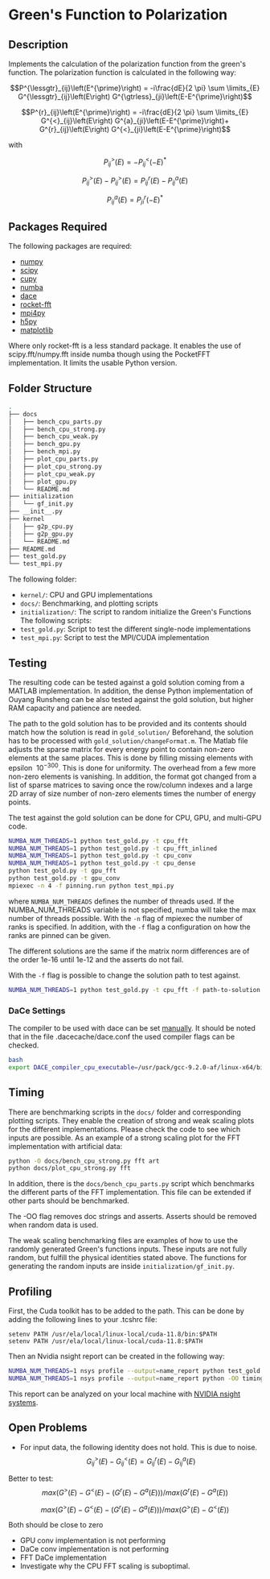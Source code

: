 # Green's Function to Polarization
## Description 
Implements the calculation of the polarization function from the green's function. 
The polarization function is calculated in the following way:

$$P^{\lessgtr}_{ij}\left(E^{\prime}\right) = -i\frac{dE}{2 \pi} \sum \limits_{E} G^{\lessgtr}_{ij}\left(E\right) G^{\gtrless}_{ji}\left(E-E^{\prime}\right)$$


$$P^{r}_{ij}\left(E^{\prime}\right) = -i\frac{dE}{2 \pi} \sum \limits_{E} G^{<}_{ij}\left(E\right) G^{a}_{ji}\left(E-E^{\prime}\right)+ G^{r}_{ij}\left(E\right) G^{<}_{ji}\left(E-E^{\prime}\right)$$

with

$$P^{>}_{ij}\left(E\right) = -P^{<}_{ij}\left(-E\right)^{*}$$

$$P^{>}_{ij}\left(E\right) - P^{>}_{ij}\left(E\right) = P^{r}_{ij}\left(E\right) - P^{a}_{ij}\left(E\right)$$

$$P^{a}_{ij}\left(E\right) = P^{r}_{ji}\left(-E\right)^{*}$$

## Packages Required
The following packages are required:
- [numpy](https://numpy.org/)
- [scipy](https://scipy.org/)
- [cupy](https://cupy.dev/)
- [numba](https://numba.pydata.org/)
- [dace](https://github.com/spcl/dace)
- [rocket-fft](https://github.com/styfenschaer/rocket-fft)
- [mpi4py](https://github.com/mpi4py/mpi4py/)
- [h5py](https://github.com/h5py/h5py/m)
- [matplotlib](https://matplotlib.org/)

Where only rocket-fft is a less standard package. It enables the use of scipy.fft/numpy.fft inside numba though using the PocketFFT implementation. It limits the usable Python version.

## Folder Structure
```bash
.
├── docs
│   ├── bench_cpu_parts.py
│   ├── bench_cpu_strong.py
│   ├── bench_cpu_weak.py
│   ├── bench_gpu.py
│   ├── bench_mpi.py
│   ├── plot_cpu_parts.py
│   ├── plot_cpu_strong.py
│   ├── plot_cpu_weak.py
│   ├── plot_gpu.py
│   └── README.md
├── initialization
│   └── gf_init.py
├── __init__.py
├── kernel
│   ├── g2p_cpu.py
│   ├── g2p_gpu.py
│   └── README.md
├── README.md
├── test_gold.py
└── test_mpi.py
```
The following folder:
- `kernel/`: CPU and GPU implementations
- `docs/`: Benchmarking, and plotting scripts
- `initialization/`: The script to random initialize the Green's Functions
The following scripts:
- `test_gold.py`: Script to test the different single-node implementations
- `test_mpi.py`: Script to test the MPI/CUDA implementation


## Testing 
The resulting code can be tested against a gold solution coming from a MATLAB implementation. In addition, the dense Python implementation of Ouyang Runsheng can be also tested against the gold solution, but higher RAM capacity and patience are needed.

The path to the gold solution has to be provided and its contents should match how the solution is read in `gold_solution/`
Beforehand, the solution has to be processed with `gold_solution/changeFormat.m`.
The Matlab file adjusts the sparse matrix for every energy point to contain non-zero elements at the same places.
This is done by filling missing elements with epsilon $~10^{-300}$.
This is done for uniformity. The overhead from a few more non-zero elements is vanishing.
In addition, the format got changed from a list of sparse matrices to saving once the row/column indexes and a large 2D array of size number of non-zero elements times the number of energy points.

The test against the gold solution can be done for CPU, GPU, and multi-GPU code.
```bash
NUMBA_NUM_THREADS=1 python test_gold.py -t cpu_fft
NUMBA_NUM_THREADS=1 python test_gold.py -t cpu_fft_inlined
NUMBA_NUM_THREADS=1 python test_gold.py -t cpu_conv
NUMBA_NUM_THREADS=1 python test_gold.py -t cpu_dense
python test_gold.py -t gpu_fft
python test_gold.py -t gpu_conv
mpiexec -n 4 -f pinning.run python test_mpi.py
```
where `NUMBA_NUM_THREADS` defines the number of threads used. 
If the NUMBA_NUM_THREADS variable is not specified, numba will take the max number of threads possible.
With the `-n` flag of mpiexec the number of ranks is specified. In addition, with the `-f` flag a configuration on how the ranks are pinned can be given.

The different solutions are the same if the matrix norm differences are of the order 1e-16 until 1e-12 and the asserts do not fail.

With the `-f` flag is possible to change the solution path to test against.
```bash
NUMBA_NUM_THREADS=1 python test_gold.py -t cpu_fft -f path-to-solution.mat
```


### DaCe Settings
The compiler to be used with dace can be set [manually](https://spcldace.readthedocs.io/en/latest/setup/config.html). 
It should be noted that in the file .dacecache/dace.conf the used compiler flags can be checked.
```bash
bash
export DACE_compiler_cpu_executable=/usr/pack/gcc-9.2.0-af/linux-x64/bin/gcc
```

## Timing
There are benchmarking scripts in the `docs/` folder and corresponding plotting scripts. 
They enable the creation of strong and weak scaling plots for the different implementations. 
Please check the code to see which inputs are possible.
As an example of a strong scaling plot for the FFT implementation with artificial data:
```bash
python -O docs/bench_cpu_strong.py fft art
python docs/plot_cpu_strong.py fft
```
In addition, there is the `docs/bench_cpu_parts.py` script which benchmarks the different parts of 
the FFT implementation. This file can be extended if other parts should be benchmarked.

The -OO flag removes doc strings and asserts.
Asserts should be removed when random data is used.

The weak scaling benchmarking files are examples of how to use the randomly generated Green's functions inputs.
These inputs are not fully random, but fulfill the physical identities stated above.
The functions for generating the random inputs are inside `initialization/gf_init.py`.

## Profiling
First, the Cuda toolkit has to be added to the path. This can be done by adding the following lines to your .tcshrc file:
```
setenv PATH /usr/ela/local/linux-local/cuda-11.8/bin:$PATH
setenv PATH /usr/ela/local/linux-local/cuda-11.8:$PATH
```

Then an Nvidia nsight report can be created in the following way:
```bash
NUMBA_NUM_THREADS=1 nsys profile --output=name_report python test_gold.py gpu
NUMBA_NUM_THREADS=1 nsys profile --output=name_report python -OO timing.py gpu
```
This report can be analyzed on your local machine with [NVIDIA nsight systems](https://developer.nvidia.com/nsight-systems/get-started).

## Open Problems
- For input data, the following identity does not hold. This is due to noise. 
$$G^{>}_{ij}\left(E\right) - G^{<}_{ij}\left(E\right) = G^{r}_{ij}\left(E\right) - G^{a}_{ij}\left(E\right)$$

Better to test:
$$max(G^{>}\left(E\right) - G^{<}\left(E\right) - (G^{r}\left(E\right) - G^{a}\left(E\right)))/max(G^{r}\left(E\right) - G^{a}\left(E\right))$$

$$max(G^{>}\left(E\right) - G^{<}\left(E\right) - (G^{r}\left(E\right) - G^{a}\left(E\right)))/max(G^{>}\left(E\right) - G^{<}\left(E\right))$$

Both should be close to zero

- GPU conv implementation is not performing
- DaCe conv implementation is not performing
- FFT DaCe implementation
- Investigate why the CPU FFT scaling is suboptimal.

